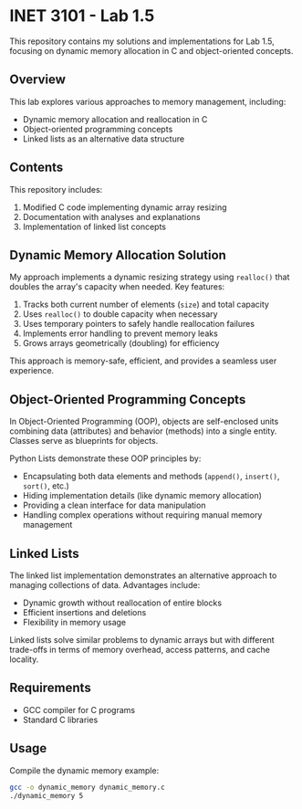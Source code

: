 # INET 3101 - Lab 1.5

This repository contains my solutions and implementations for Lab 1.5, focusing on dynamic memory allocation in C and object-oriented concepts.

## Overview

This lab explores various approaches to memory management, including:
- Dynamic memory allocation and reallocation in C
- Object-oriented programming concepts
- Linked lists as an alternative data structure

## Contents

This repository includes:
1. Modified C code implementing dynamic array resizing
2. Documentation with analyses and explanations
3. Implementation of linked list concepts

## Dynamic Memory Allocation Solution

My approach implements a dynamic resizing strategy using `realloc()` that doubles the array's capacity when needed. Key features:

1. Tracks both current number of elements (`size`) and total capacity
2. Uses `realloc()` to double capacity when necessary
3. Uses temporary pointers to safely handle reallocation failures
4. Implements error handling to prevent memory leaks
5. Grows arrays geometrically (doubling) for efficiency

This approach is memory-safe, efficient, and provides a seamless user experience.

## Object-Oriented Programming Concepts

In Object-Oriented Programming (OOP), objects are self-enclosed units combining data (attributes) and behavior (methods) into a single entity. Classes serve as blueprints for objects.

Python Lists demonstrate these OOP principles by:
- Encapsulating both data elements and methods (`append()`, `insert()`, `sort()`, etc.)
- Hiding implementation details (like dynamic memory allocation)
- Providing a clean interface for data manipulation
- Handling complex operations without requiring manual memory management

## Linked Lists

The linked list implementation demonstrates an alternative approach to managing collections of data. Advantages include:
- Dynamic growth without reallocation of entire blocks
- Efficient insertions and deletions
- Flexibility in memory usage

Linked lists solve similar problems to dynamic arrays but with different trade-offs in terms of memory overhead, access patterns, and cache locality.

## Requirements

- GCC compiler for C programs
- Standard C libraries

## Usage

Compile the dynamic memory example:
```bash
gcc -o dynamic_memory dynamic_memory.c
./dynamic_memory 5

